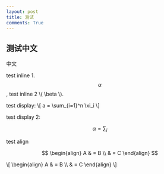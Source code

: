 ```yaml
---
layout: post
title: 测试
comments: True
---
```


## 测试中文

中文

test inline 1. $$\alpha$$, test inline 2 \\( \beta \\).

test display: 
\\[
a = \sum_{i=1}^n \xi_i
\\]

test display 2:

$$ \alpha = \sum_i $$

test align

$$ 
\begin{align} A & = B \\ & = C \end{align} 
$$

\\[ \begin{align} A & = B \\\\ & = C \end{align} \\]
